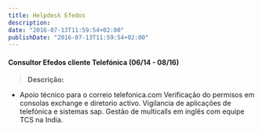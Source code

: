 ```yaml
---
title: Helpdesk Efedos
description:
date: "2016-07-13T11:59:54+02:00"
publishDate: "2016-07-13T11:59:54+02:00"
---
```

#### Consultor Efedos cliente Telefónica (06/14 - 08/16)
> 
> **Descrição:**

* Apoio técnico para o correio telefonica.com
Verificação do permisos em consolas exchange e diretorio activo. Vigilancia de aplicações de telefónica e sistemas sap. Gestão de multicalls em inglês com equipe TCS na India.
